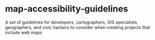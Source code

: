 # map-accessibility-guidelines
A set of guidelines for developers, cartographers, GIS specialists, geographers, and civic hackers to consider when creating projects that include web maps
